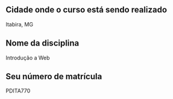 ## Cidade onde o curso está sendo realizado

Itabira, MG

## Nome da disciplina

Introdução a Web

## Seu número de matrícula

PDITA770
